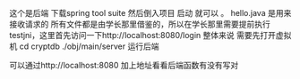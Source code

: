 这个是后端 下载spring tool suite 然后倒入项目 启动 就可以 。
hello.java 是用来接收请求的
所有文件都是由学长那里借鉴的，所以在学长那里需要提前执行testjni，这里首先访问一下http://localhost:8080/login
整体来说 需要先打开虚拟机 
cd cryptdb
./obj/main/server
运行后端


可以通过http://localhost:8080 加上地址看看后端函数有没有写对
